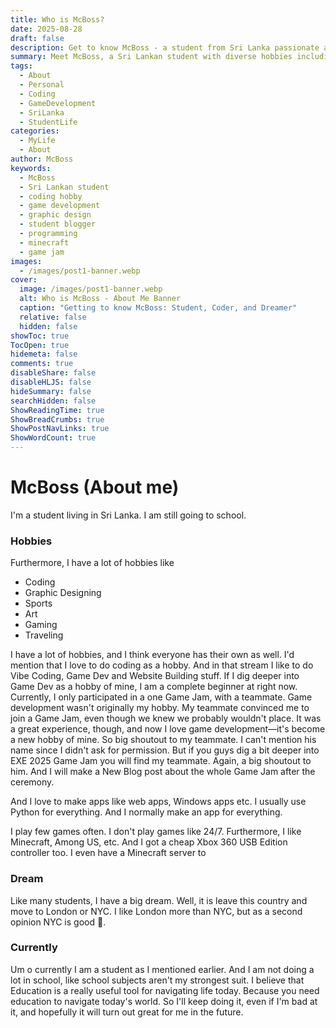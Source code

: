 ```yaml
---
title: Who is McBoss?
date: 2025-08-28
draft: false
description: Get to know McBoss - a student from Sri Lanka passionate about coding, game development, graphic design, and dreams of exploring the world. Learn about hobbies, experiences, and future aspirations.
summary: Meet McBoss, a Sri Lankan student with diverse hobbies including coding, game development, graphic design, sports, and gaming. Discover the journey from beginner to passionate game developer and future dreams.
tags:
  - About
  - Personal
  - Coding
  - GameDevelopment
  - SriLanka
  - StudentLife
categories:
  - MyLife
  - About
author: McBoss
keywords:
  - McBoss
  - Sri Lankan student
  - coding hobby
  - game development
  - graphic design
  - student blogger
  - programming
  - minecraft
  - game jam
images:
  - /images/post1-banner.webp
cover:
  image: /images/post1-banner.webp
  alt: Who is McBoss - About Me Banner
  caption: "Getting to know McBoss: Student, Coder, and Dreamer"
  relative: false
  hidden: false
showToc: true
TocOpen: true
hidemeta: false
comments: true
disableShare: false
disableHLJS: false
hideSummary: false
searchHidden: false
ShowReadingTime: true
ShowBreadCrumbs: true
ShowPostNavLinks: true
ShowWordCount: true
---
```


# McBoss (About me)
I'm a student living in Sri Lanka. I am still going to school. 

### Hobbies
Furthermore, I have a lot of hobbies like 
- Coding
- Graphic Designing
- Sports
- Art
- Gaming
- Traveling

I have a lot of hobbies, and I think everyone has their own as well. I'd mention that I love to do coding as a hobby. And in that stream I like to do Vibe Coding, Game Dev and Website Building stuff. If I dig deeper into Game Dev as a hobby of mine, I am a complete beginner at right now. Currently, I only participated in a one Game Jam, with a teammate. Game development wasn't originally my hobby. My teammate convinced me to join a Game Jam, even though we knew we probably wouldn't place. It was a great experience, though, and now I love game development—it's become a new hobby of mine. So big shoutout to my teammate. I can't mention his name since I didn't ask for permission. But if you guys dig a bit deeper into EXE 2025 Game Jam you will find my teammate. Again, a big shoutout to him. And I will make a New Blog post about the whole Game Jam after the ceremony. 

And I love to make apps like web apps, Windows apps etc. I usually use Python for everything. And I normally make an app for everything.

I play few games often. I don't play games like 24/7. Furthermore, I like Minecraft, Among US, etc. And I got a cheap Xbox 360 USB Edition controller too. I even have a Minecraft server to

### Dream
Like many students, I have a big dream. Well, it is leave this country and move to London or NYC. I like London more than NYC, but as a second opinion NYC is good 🥲. 

### Currently
Um o currently I am a student as I mentioned earlier. And I am not doing a lot in school, like school subjects aren't my strongest suit. I believe that Education is a really useful tool for navigating life today. Because you need education to navigate today's world. So I'll keep doing it, even if I'm bad at it, and hopefully it will turn out great for me in the future.